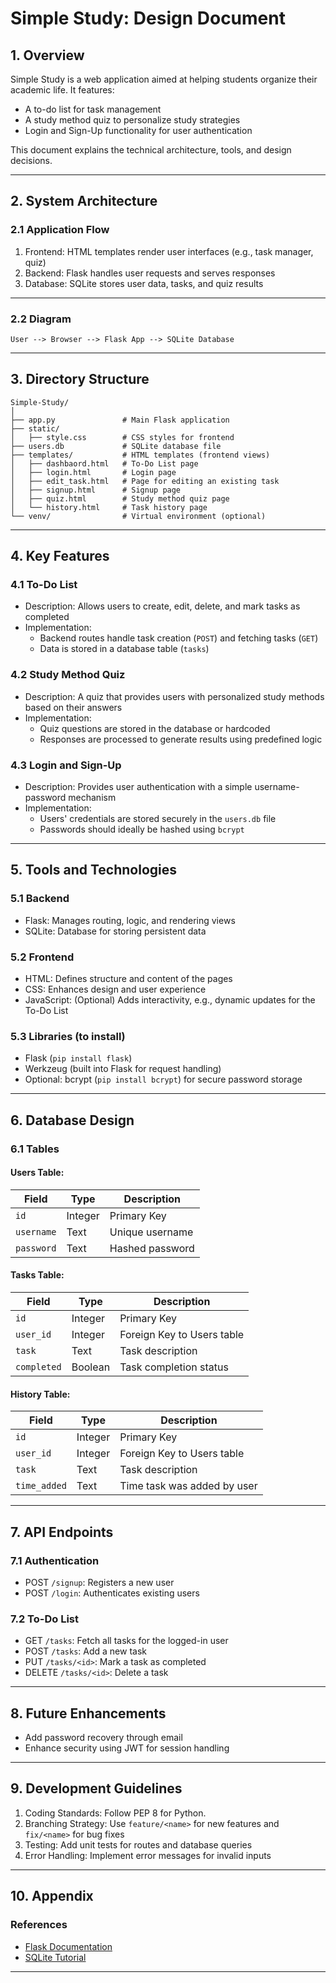 # Simple Study: Design Document

## 1. Overview
Simple Study is a web application aimed at helping students organize their academic life. It features:
- A to-do list for task management
- A study method quiz to personalize study strategies
- Login and Sign-Up functionality for user authentication

This document explains the technical architecture, tools, and design decisions.

---

## 2. System Architecture

### 2.1 Application Flow
1. Frontend: HTML templates render user interfaces (e.g., task manager, quiz)
2. Backend: Flask handles user requests and serves responses
3. Database: SQLite stores user data, tasks, and quiz results

---

### 2.2 Diagram
```
User --> Browser --> Flask App --> SQLite Database
```

---

## 3. Directory Structure

```
Simple-Study/
│
├── app.py               # Main Flask application
├── static/   
│   ├── style.css        # CSS styles for frontend
├── users.db             # SQLite database file
├── templates/           # HTML templates (frontend views)
│   ├── dashbaord.html   # To-Do List page
│   ├── login.html       # Login page
│   ├── edit_task.html   # Page for editing an existing task
│   ├── signup.html      # Signup page
│   ├── quiz.html        # Study method quiz page
│   └── history.html     # Task history page
└── venv/                # Virtual environment (optional)
```

---

## 4. Key Features

### 4.1 To-Do List
- Description: Allows users to create, edit, delete, and mark tasks as completed
- Implementation: 
  - Backend routes handle task creation (`POST`) and fetching tasks (`GET`)
  - Data is stored in a database table (`tasks`)

### 4.2 Study Method Quiz
- Description: A quiz that provides users with personalized study methods based on their answers
- Implementation: 
  - Quiz questions are stored in the database or hardcoded
  - Responses are processed to generate results using predefined logic

### 4.3 Login and Sign-Up
- Description: Provides user authentication with a simple username-password mechanism
- Implementation:
  - Users' credentials are stored securely in the `users.db` file
  - Passwords should ideally be hashed using `bcrypt`

---

## 5. Tools and Technologies

### 5.1 Backend
- Flask: Manages routing, logic, and rendering views
- SQLite: Database for storing persistent data

### 5.2 Frontend
- HTML: Defines structure and content of the pages
- CSS: Enhances design and user experience
- JavaScript: (Optional) Adds interactivity, e.g., dynamic updates for the To-Do List

### 5.3 Libraries (to install)
- Flask (`pip install flask`)
- Werkzeug (built into Flask for request handling)
- Optional: bcrypt (`pip install bcrypt`) for secure password storage

---

## 6. Database Design

### 6.1 Tables
#### Users Table:
| Field         | Type     | Description                   |
|---------------|----------|-------------------------------|
| `id`          | Integer  | Primary Key                   |
| `username`    | Text     | Unique username               |
| `password`    | Text     | Hashed password               |

#### Tasks Table:
| Field         | Type     | Description                   |
|---------------|----------|-------------------------------|
| `id`          | Integer  | Primary Key                   |
| `user_id`     | Integer  | Foreign Key to Users table    |
| `task`        | Text     | Task description              |
| `completed`   | Boolean  | Task completion status        |

#### History Table:
| Field         | Type     | Description                   |
|---------------|----------|-------------------------------|
| `id`          | Integer  | Primary Key                   |
| `user_id`     | Integer  | Foreign Key to Users table    |
| `task`        | Text     | Task description              |
| `time_added`  | Text     | Time task was added by user   |

---

## 7. API Endpoints

### 7.1 Authentication
- POST `/signup`: Registers a new user
- POST `/login`: Authenticates existing users

### 7.2 To-Do List
- GET `/tasks`: Fetch all tasks for the logged-in user
- POST `/tasks`: Add a new task
- PUT `/tasks/<id>`: Mark a task as completed
- DELETE `/tasks/<id>`: Delete a task

---

## 8. Future Enhancements

- Add password recovery through email
- Enhance security using JWT for session handling

---

## 9. Development Guidelines

1. Coding Standards: Follow PEP 8 for Python.
2. Branching Strategy: Use `feature/<name>` for new features and `fix/<name>` for bug fixes
3. Testing: Add unit tests for routes and database queries
4. Error Handling: Implement error messages for invalid inputs

---

## 10. Appendix

### References
- [Flask Documentation](https://flask.palletsprojects.com/)
- [SQLite Tutorial](https://sqlite.org/docs.html)

---